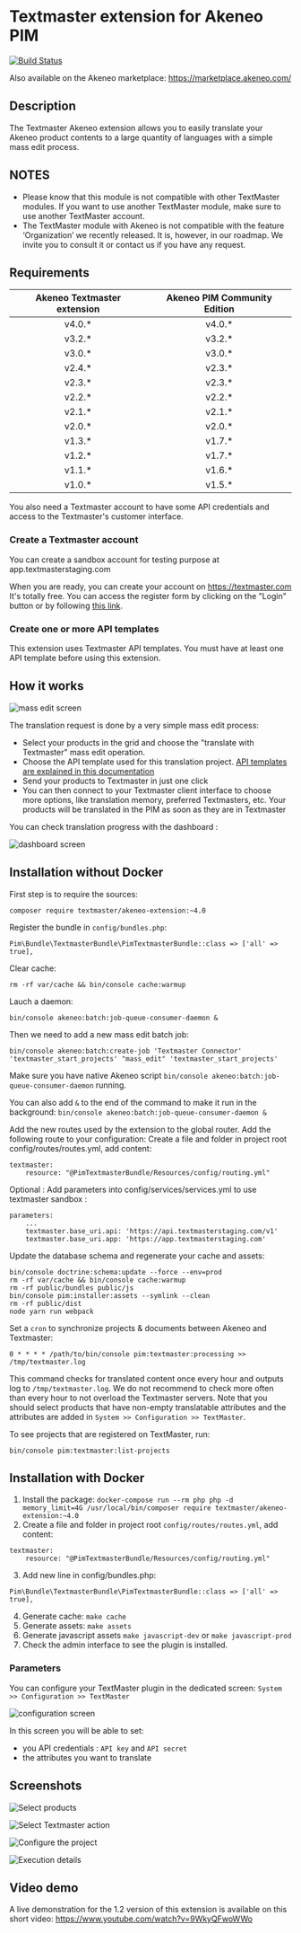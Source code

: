 # Textmaster extension for Akeneo PIM

[![Build Status](https://travis-ci.org/textmaster/akeneo-extension.svg?branch=master)](https://travis-ci.org/textmaster/akeneo-extension)

Also available on the Akeneo marketplace: https://marketplace.akeneo.com/

## Description

The Textmaster Akeneo extension allows you to easily translate your Akeneo product contents to a large quantity of languages with a simple mass edit process.

## NOTES 
- Please know that this module is not compatible with other TextMaster modules. If you want to use another TextMaster module, make sure to use another TextMaster account. 
- The TextMaster module with Akeneo is not compatible with the feature ‘Organization’ we recently released. It is, however, in our roadmap. We invite you to consult it or contact us if you have any request. 


## Requirements

| Akeneo Textmaster extension | Akeneo PIM Community Edition |
|:---------------------------:|:----------------------------:|
| v4.0.*                      | v4.0.*                       |
| v3.2.*                      | v3.2.*                       |
| v3.0.*                      | v3.0.*                       |
| v2.4.*                      | v2.3.*                       |
| v2.3.*                      | v2.3.*                       |
| v2.2.*                      | v2.2.*                       |
| v2.1.*                      | v2.1.*                       |
| v2.0.*                      | v2.0.*                       |
| v1.3.*                      | v1.7.*                       |
| v1.2.*                      | v1.7.*                       |
| v1.1.*                      | v1.6.*                       |
| v1.0.*                      | v1.5.*                       |

You also need a Textmaster account to have some API credentials and access to the Textmaster's customer interface.

### Create a Textmaster account

You can create a sandbox account for testing purpose at app.textmasterstaging.com

When you are ready, you can create your account on https://textmaster.com It's totally free. You can access the register form by clicking on the "Login" button or by following [this link](https://textmaster.com/sign_up).

### Create one or more API templates

This extension uses Textmaster API templates.
You must have at least one API template before using this extension.

## How it works

![mass edit screen](doc/img/mass-edit-01.png)

The translation request is done by a very simple mass edit process:

- Select your products in the grid and choose the "translate with Textmaster" mass edit operation.
- Choose the API template used for this translation project. [API templates are explained in this documentation](doc/resources/API_EN_v2.pdf)
- Send your products to Textmaster in just one click
- You can then connect to your Textmaster client interface to choose more options, like translation memory, preferred Textmasters, etc. Your products will be translated in the PIM as soon as they are in Textmaster

You can check translation progress with the dashboard :

![dashboard screen](doc/img/dashboard-01.png)

## Installation without Docker

First step is to require the sources:
```
composer require textmaster/akeneo-extension:~4.0
```

Register the bundle in `config/bundles.php`:

```
Pim\Bundle\TextmasterBundle\PimTextmasterBundle::class => ['all' => true],
```

Clear cache:

```
rm -rf var/cache && bin/console cache:warmup
```

Lauch a daemon:

```
bin/console akeneo:batch:job-queue-consumer-daemon &
```

Then we need to add a new mass edit batch job:

```
bin/console akeneo:batch:create-job 'Textmaster Connector' 'textmaster_start_projects' "mass_edit" 'textmaster_start_projects'
```

Make sure you have native Akeneo script `bin/console akeneo:batch:job-queue-consumer-daemon` running.

You can also add `&` to the end of the command to make it run in the background: `bin/console akeneo:batch:job-queue-consumer-daemon &`

Add the new routes used by the extension to the global router. Add the following route to your configuration:
Create a file and folder in project root config/routes/routes.yml, add content:
```
textmaster:
    resource: "@PimTextmasterBundle/Resources/config/routing.yml"
```

Optional : Add parameters into config/services/services.yml to use textmaster sandbox :

```
parameters:
    ...
    textmaster.base_uri.api: 'https://api.textmasterstaging.com/v1'
    textmaster.base_uri.app: 'https://app.textmasterstaging.com'
```

Update the database schema and regenerate your cache and assets:

```
bin/console doctrine:schema:update --force --env=prod
rm -rf var/cache && bin/console cache:warmup
rm -rf public/bundles public/js
bin/console pim:installer:assets --symlink --clean
rm -rf public/dist
node yarn run webpack
```

Set a `cron` to synchronize projects & documents between Akeneo and Textmaster:
```
0 * * * * /path/to/bin/console pim:textmaster:processing >> /tmp/textmaster.log
```

This command checks for translated content once every hour and outputs log to `/tmp/textmaster.log`. We do not recommend to check more often than every hour to not overload the Textmaster servers.
Note that you should select products that have non-empty translatable attributes and the attributes are added in `System >> Configuration >> TextMaster`.

To see projects that are registered on TextMaster, run:
```
bin/console pim:textmaster:list-projects
```

## Installation with Docker
1. Install the package: `docker-compose run --rm php php -d memory_limit=4G /usr/local/bin/composer require textmaster/akeneo-extension:~4.0`
2. Create a file and folder in project root `config/routes/routes.yml`, add content:
```
textmaster:
    resource: "@PimTextmasterBundle/Resources/config/routing.yml"
```
3. Add new line in config/bundles.php:
```
Pim\Bundle\TextmasterBundle\PimTextmasterBundle::class => ['all' => true],
```
4. Generate cache: `make cache`
5. Generate assets: `make assets`
6. Generate javascript assets `make javascript-dev` or `make javascript-prod`
7. Check the admin interface to see the plugin is installed.

### Parameters

You can configure your TextMaster plugin in the dedicated screen: `System >> Configuration >> TextMaster`

![configuration screen](doc/img/configuration-01.png)

In this screen you will be able to set:

- you API credentials : `API key` and `API secret`
- the attributes you want to translate

## Screenshots

![Select products](doc/img/01-select-products.png)

![Select Textmaster action](doc/img/02-select-action.png)

![Configure the project](doc/img/03-configure-project.png)

![Execution details](doc/img/04-execution-details.png)

## Video demo

A live demonstration for the 1.2 version of this extension is available on this short video:
https://www.youtube.com/watch?v=9WkyQFwoWWo

